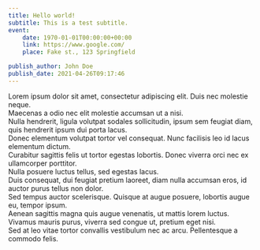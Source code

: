 ```yaml
---
title: Hello world!
subtitle: This is a test subtitle.
event:
    date: 1970-01-01T00:00:00+00:00
    link: https://www.google.com/
    place: Fake st., 123 Springfield

publish_author: John Doe
publish_date: 2021-04-26T09:17:46
---
```


Lorem ipsum dolor sit amet, consectetur adipiscing elit. Duis nec molestie neque.  
Maecenas a odio nec elit molestie accumsan ut a nisi.  
Nulla hendrerit, ligula volutpat sodales sollicitudin, ipsum sem feugiat diam, quis hendrerit ipsum dui porta lacus.  
Donec elementum volutpat tortor vel consequat. Nunc facilisis leo id lacus elementum dictum.  
Curabitur sagittis felis ut tortor egestas lobortis. Donec viverra orci nec ex ullamcorper porttitor.  
Nulla posuere luctus tellus, sed egestas lacus.  
Duis consequat, dui feugiat pretium laoreet, diam nulla accumsan eros, id auctor purus tellus non dolor.  
Sed tempus auctor scelerisque. Quisque at augue posuere, lobortis augue eu, tempor ipsum.  
Aenean sagittis magna quis augue venenatis, ut mattis lorem luctus.  
Vivamus mauris purus, viverra sed congue ut, pretium eget nisi.  
Sed at leo vitae tortor convallis vestibulum nec ac arcu. Pellentesque a commodo felis.
